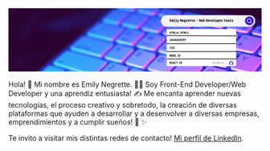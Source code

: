 <img src="Banner.png" alt="banner">

Hola! :wave: 
Mi nombre es Emily Negrette. :woman_technologist: 
Soy Front-End Developer/Web Developer y una aprendiz entusiasta! :writing_hand:
Me encanta aprender nuevas tecnologías, el proceso creativo y sobretodo, la creación de diversas plataformas que ayuden a desarrollar y a desenvolver a diversas empresas, emprendimientos y a cumplir sueños! :star_struck: ✨

Te invito a visitar mis distintas redes de contacto!
[Mi perfil de LinkedIn](https://https://www.linkedin.com/in/emily-negrette/).

<!--
**emilyenegrette/emilyenegrette** is a ✨ _special_  repository because its `README.md` (this file) appears on your GitHub profile.

Here are some ideas to get you started:

- 🔭 I’m currently working on ...
- 🌱 I’m currently learning ...
- 👯 I’m looking to collaborate on ...
- 🤔 I’m looking for help with ...
- 💬 Ask me about ...
- 📫 How to reach me: ...
- 😄 Pronouns: ...
- ⚡ Fun fact: ...
-->
